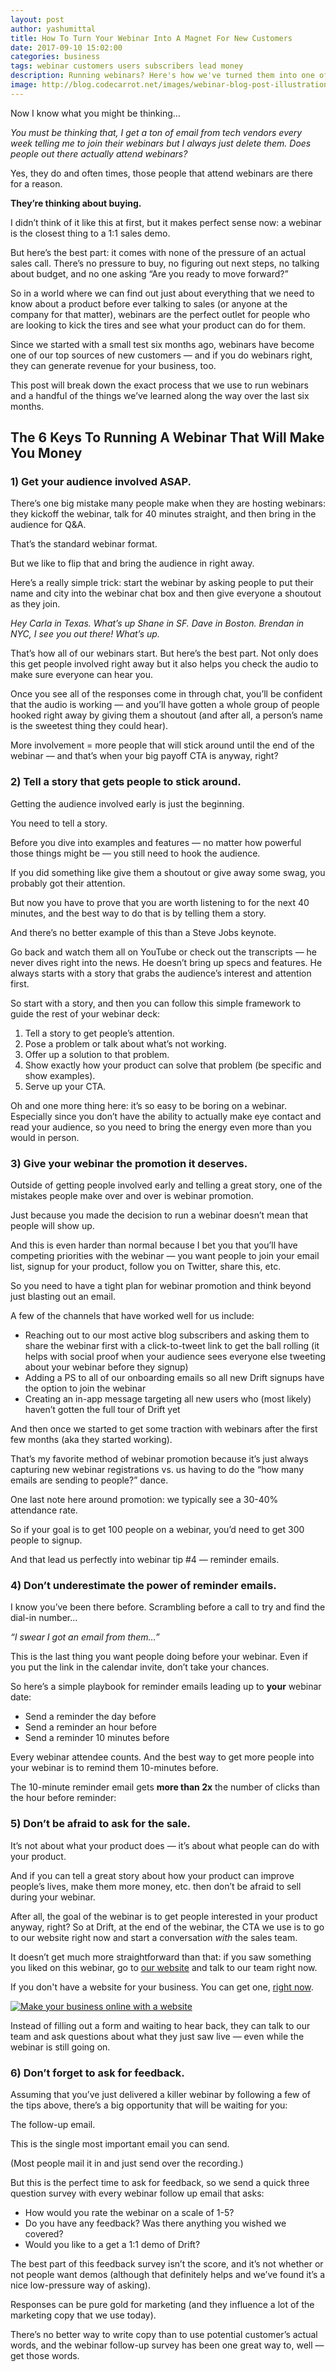 ```yaml
---
layout: post
author: yashumittal
title: How To Turn Your Webinar Into A Magnet For New Customers
date: 2017-09-10 15:02:00
categories: business
tags: webinar customers users subscribers lead money
description: Running webinars? Here's how we've turned them into one of our top marketing channels. Learn the 6 keys to running a webinar that will make you money.
image: http://blog.codecarrot.net/images/webinar-blog-post-illustration.jpg
---
```


Now I know what you might be thinking…

*You must be thinking that, I get a ton of email from tech vendors every week telling me to join their webinars but I always just delete them. Does people out there actually attend webinars?*

Yes, they do and often times, those people that attend webinars are there for a reason.

**They’re thinking about buying.**

I didn’t think of it like this at first, but it makes perfect sense now: a webinar is the closest thing to a 1:1 sales demo.

But here’s the best part: it comes with none of the pressure of an actual sales call. There’s no pressure to buy, no figuring out next steps, no talking about budget, and no one asking “Are you ready to move forward?”

So in a world where we can find out just about everything that we need to know about a product before ever talking to sales (or anyone at the company for that matter), webinars are the perfect outlet for people who are looking to kick the tires and see what your product can do for them.

Since we started with a small test six months ago, webinars have become one of our top sources of new customers — and if you do webinars right, they can generate revenue for your business, too.

This post will break down the exact process that we use to run webinars and a handful of the things we’ve learned along the way over the last six months.

## The 6 Keys To Running A Webinar That Will Make You Money

### 1) Get your audience involved ASAP.

There’s one big mistake many people make when they are hosting webinars: they kickoff the webinar, talk for 40 minutes straight, and then bring in the audience for Q&A.

That’s the standard webinar format.

But we like to flip that and bring the audience in right away.

Here’s a really simple trick: start the webinar by asking people to put their name and city into the webinar chat box and then give everyone a shoutout as they join.

_Hey Carla in Texas. What’s up Shane in SF. Dave in Boston. Brendan in NYC, I see you out there! What’s up._

That’s how all of our webinars start. But here’s the best part. Not only does this get people involved right away but it also helps you check the audio to make sure everyone can hear you.

Once you see all of the responses come in through chat, you’ll be confident that the audio is working — and you’ll have gotten a whole group of people hooked right away by giving them a shoutout (and after all, a person’s name is the sweetest thing they could hear).

More involvement = more people that will stick around until the end of the webinar — and that’s when your big payoff CTA is anyway, right?

### 2) Tell a story that gets people to stick around.

Getting the audience involved early is just the beginning.

You need to tell a story.

Before you dive into examples and features — no matter how powerful those things might be — you still need to hook the audience.

If you did something like give them a shoutout or give away some swag, you probably got their attention.

But now you have to prove that you are worth listening to for the next 40 minutes, and the best way to do that is by telling them a story.

And there’s no better example of this than a Steve Jobs keynote.

Go back and watch them all on YouTube or check out the transcripts — he never dives right into the news. He doesn’t bring up specs and features. He always starts with a story that grabs the audience’s interest and attention first.

So start with a story, and then you can follow this simple framework to guide the rest of your webinar deck:

1.  Tell a story to get people’s attention.
2.  Pose a problem or talk about what’s not working.
3.  Offer up a solution to that problem.
4.  Show exactly how your product can solve that problem (be specific and show examples).
5.  Serve up your CTA.

Oh and one more thing here: it’s so easy to be boring on a webinar. Especially since you don’t have the ability to actually make eye contact and read your audience, so you need to bring the energy even more than you would in person.

### 3) Give your webinar the promotion it deserves.

Outside of getting people involved early and telling a great story, one of the mistakes people make over and over is webinar promotion.

Just because you made the decision to run a webinar doesn’t mean that people will show up.

And this is even harder than normal because I bet you that you’ll have competing priorities with the webinar — you want people to join your email list, signup for your product, follow you on Twitter, share this, etc.

So you need to have a tight plan for webinar promotion and think beyond just blasting out an email.

A few of the channels that have worked well for us include:

* Reaching out to our most active blog subscribers and asking them to share the webinar first with a click-to-tweet link to get the ball rolling (it helps with social proof when your audience sees everyone else tweeting about your webinar before they signup)
* Adding a PS to all of our onboarding emails so all new Drift signups have the option to join the webinar
* Creating an in-app message targeting all new users who (most likely) haven’t gotten the full tour of Drift yet

And then once we started to get some traction with webinars after the first few months (aka they started working).

That’s my favorite method of webinar promotion because it’s just always capturing new webinar registrations vs. us having to do the “how many emails are sending to people?” dance.

One last note here around promotion: we typically see a 30-40% attendance rate.

So if your goal is to get 100 people on a webinar, you’d need to get 300 people to signup.

And that lead us perfectly into webinar tip #4 — reminder emails.

### 4) Don’t underestimate the power of reminder emails.

I know you’ve been there before. Scrambling before a call to try and find the dial-in number…

_“I swear I got an email from them…”_

This is the last thing you want people doing before your webinar. Even if you put the link in the calendar invite, don’t take your chances.

So here’s a simple playbook for reminder emails leading up to **your** webinar date:

* Send a reminder the day before
* Send a reminder an hour before
* Send a reminder 10 minutes before

Every webinar attendee counts. And the best way to get more people into your webinar is to remind them 10-minutes before.

The 10-minute reminder email gets **more than 2x** the number of clicks than the hour before reminder:

### 5) Don’t be afraid to ask for the sale.

It’s not about what your product does — it’s about what people can do with your product.

And if you can tell a great story about how your product can improve people’s lives, make them more money, etc. then don’t be afraid to sell during your webinar.

After all, the goal of the webinar is to get people interested in your product anyway, right? So at Drift, at the end of the webinar, the CTA we use is to go to our website right now and start a conversation _with_ the sales team.

It doesn’t get much more straightforward than that: if you saw something you liked on this webinar, go to [our website](http://www.codecarrot.net/) and talk to our team right now.

If you don't have a website for your business. You can get one, [right now](http://codecarrot.net/).

[![Make your business online with a website](http://blog.codecarrot.net/images/make-your-business-online-with-a-website-promo.png)](http://codecarrot.net/)


Instead of filling out a form and waiting to hear back, they can talk to our team and ask questions about what they just saw live — even while the webinar is still going on.

### 6) Don’t forget to ask for feedback.

Assuming that you’ve just delivered a killer webinar by following a few of the tips above, there’s a big opportunity that will be waiting for you:

The follow-up email.

This is the single most important email you can send.

(Most people mail it in and just send over the recording.)

But this is the perfect time to ask for feedback, so we send a quick three question survey with every webinar follow up email that asks:

* How would you rate the webinar on a scale of 1-5?
* Do you have any feedback? Was there anything you wished we covered?
* Would you like to a get a 1:1 demo of Drift?

The best part of this feedback survey isn’t the score, and it’s not whether or not people want demos (although that definitely helps and we’ve found it’s a nice low-pressure way of asking).

Responses can be pure gold for marketing (and they influence a lot of the marketing copy that we use today).

There’s no better way to write copy than to use potential customer’s actual words, and the webinar follow-up survey has been one great way to, well — get those words.
